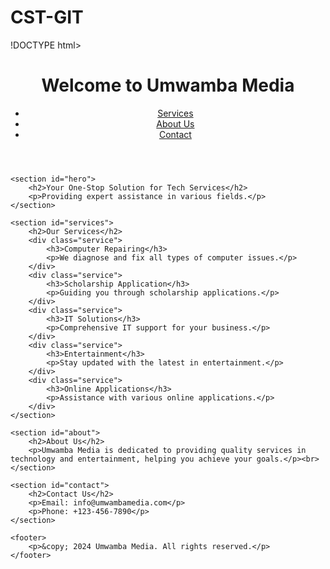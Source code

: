 # CST-GIT


!DOCTYPE html>
<html lang="en">
<head>
    <meta charset="UTF-8">
    <meta name="viewport" content="width=device-width, initial-scale=1.0">
    <link rel="stylesheet" href="styles.css">
    <title>Umwamba Media</title>
</head>
<body>
    <header>
        <h1>Welcome to Umwamba Media</h1>
        <nav>
            <ul>
                <li><a href="#services">Services</a></li>
                <li><a href="#about">About Us</a></li>
                <li><a href="#contact">Contact</a></li>
            </ul>
        </nav>
    </header>

    <section id="hero">
        <h2>Your One-Stop Solution for Tech Services</h2>
        <p>Providing expert assistance in various fields.</p>
    </section>

    <section id="services">
        <h2>Our Services</h2>
        <div class="service">
            <h3>Computer Repairing</h3>
            <p>We diagnose and fix all types of computer issues.</p>
        </div>
        <div class="service">
            <h3>Scholarship Application</h3>
            <p>Guiding you through scholarship applications.</p>
        </div>
        <div class="service">
            <h3>IT Solutions</h3>
            <p>Comprehensive IT support for your business.</p>
        </div>
        <div class="service">
            <h3>Entertainment</h3>
            <p>Stay updated with the latest in entertainment.</p>
        </div>
        <div class="service">
            <h3>Online Applications</h3>
            <p>Assistance with various online applications.</p>
        </div>
    </section>

    <section id="about">
        <h2>About Us</h2>
        <p>Umwamba Media is dedicated to providing quality services in technology and entertainment, helping you achieve your goals.</p><br>
    </section>

    <section id="contact">
        <h2>Contact Us</h2>
        <p>Email: info@umwambamedia.com</p>
        <p>Phone: +123-456-7890</p>
    </section>

    <footer>
        <p>&copy; 2024 Umwamba Media. All rights reserved.</p>
    </footer>
</body>
</html>
